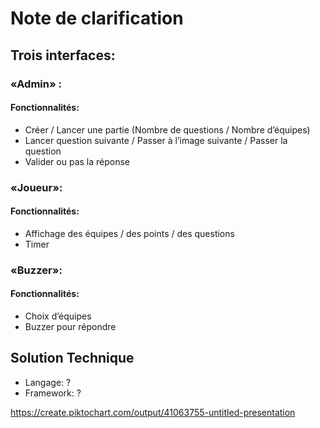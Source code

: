 # Note de clarification

## Trois interfaces:

### «Admin» :

#### Fonctionnalités:
- Créer / Lancer une partie (Nombre de questions / Nombre d’équipes)
- Lancer question suivante / Passer à l’image suivante / Passer la question
- Valider ou pas la réponse

### «Joueur»:

#### Fonctionnalités:
- Affichage des équipes / des points / des questions
- Timer

### «Buzzer»:

#### Fonctionnalités:

- Choix d’équipes
- Buzzer pour répondre

## Solution Technique

- Langage: ?
- Framework: ?

https://create.piktochart.com/output/41063755-untitled-presentation
